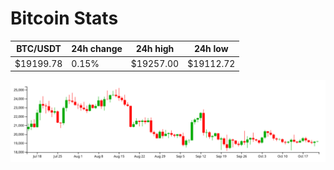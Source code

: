 # Bitcoin Stats

BTC/USDT|24h change|24h high|24h low|
|---|---|---|---|
|$19199.78|0.15%|$19257.00|$19112.72|

<img src="./chart.svg">
